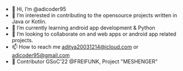 - 👋 Hi, I’m @adicoder95
- 👀 I’m interested in contributing to the opensource projects written in Java or Kotlin.
- 🌱 I’m currently learning android app development & Python
- 💞️ I’m looking to collaborate on and web apps or android app related projects.
- 📫 How to reach me aditya20031214@icloud.com or adicoder95@gmail.com
- 🔆 Contributor GSoC'22 @FREIFUNK, Project "MESHENGER"
